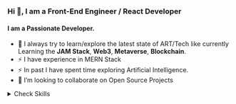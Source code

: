 

<!--
**maaznadeem246/maaznadeem246** is a ✨ _special_ ✨ repository because its `README.md` (this file) appears on your GitHub profile.

Here are some ideas to get you started:
- 🤔 I’m looking for help with ... 
- 💬 Ask me about ...
- 📫 How to reach me: ...
- 😄 Pronouns: ...
-  Fun fact: ...
-->
### Hi 👋, I am a Front-End Engineer / React Developer
####  I am a Passionate Developer.

- 🔭 I always try to learn/explore the latest state of ART/Tech like currently Learning the **JAM Stack**, **Web3**, **Metaverse**, **Blockchain**.
- ⚡ I have experience in MERN Stack
- ⚡ In past I have spent time exploring Artificial Intelligence.
- 👯 I’m looking to collaborate on Open Source Projects


<details><summary>Check Skills</summary>
<p>

#### Technologies I am good in
  
html5, CSS3, SASS, Tailwind CSS, JavaScript (ES6), Ajax, JSON, jQuery, AlpineJS, ReactJS, Redux toolkit/React Context API, React Spring, MaterialUI. Web Animation, API Integration.
  
#### Other Technologies/tools (experience/familiar):

NextJS, Astro, Node, ExpressJS, MySQL and MongoDB, mongose, Strapi (Headless CMS), Python, Numpy, Pandas, Matplotlib. CI/CD, Github Actions, Surge, Heroku, Vercel, Firebase, AWS Services (Amplify, EC2, S3, Route53, LoadBalancer, CodePipline, CodeDeploy, CodeBuild, IAM Roles, RDS). OOP (Object Oriented Programming), RESTFUL API, Agile Methodology, MVC, Git, GitHub, npm, Postman, Babel, Webpack, React/Redux devtools and chrome devtools.

</p>
</details>

